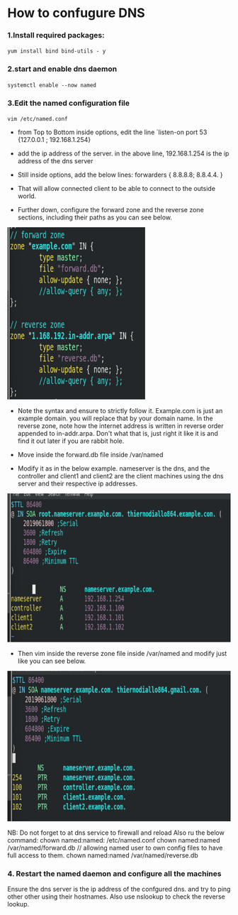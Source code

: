 # How to confugure DNS
### 1.Install required packages:
`yum install bind bind-utils - y`
### 2.start and enable dns daemon 
`systemctl enable --now named` 
### 3.Edit the named configuration file 
`vim /etc/named.conf` 
- from Top to Bottom inside options, edit the line `listen-on port 53 {127.0.0.1 ; 192.168.1.254} 
-  add the ip address of the server. in the above line, 192.168.1.254 is the ip address of the dns server 

- Still inside options, add the below lines:
forwarders {
    8.8.8.8;
    8.8.4.4.
}
- That will allow connected client to be able to connect to the outside world.

- Further down, configure the forward zone and the reverse zone sections, including their paths as you can see below. 

![Alt text](image-1.png)

- Note the syntax and ensure to strictly follow it. Example.com is just an example domain. you will replace that by your domain name.
In the reverse zone, note how the internet address is written in reverse order appended to in-addr.arpa. Don't what that is, just right it like it is and find it out later if you are rabbit hole.
- Move inside the forward.db file inside /var/named

- Modify it as in the below example.
nameserver is the dns, and the controller and client1 and client2 are the client machines using the dns server and their respective ip addresses.

![Alt text](image-2.png)


- Then vim inside the reverse zone file inside /var/named and modify just like you can see below. 

![Alt text](image-3.png)


NB: Do not forget to at dns service to firewall and reload
Also ru the below command: 
chown named:named: /etc/named.conf
chown named:named /var/named/forward.db  // allowing named user to own config files to have full access to them.
chown named:named /var/named/reverse.db 
### 4. Restart the named daemon and configure all the machines
 Ensure the dns server is the ip address of the confgured dns. and try to ping other other using their hostnames. Also use nslookup to check the reverse lookup.

 
